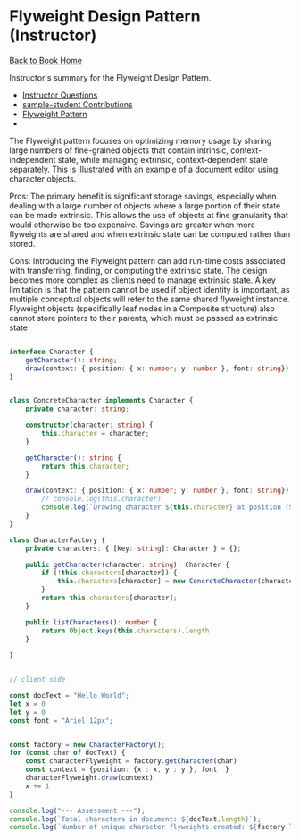# Flyweight Design Pattern (Instructor)

[Back to Book Home](../README.md)

Instructor's summary for the Flyweight Design Pattern.

*   [Instructor Questions](./qa.md)
*   [sample-student Contributions](./contributors/sample-student/README.md)
*   [Flyweight Pattern](./flyweight/README.md)
*   

The Flyweight pattern focuses on optimizing memory usage by sharing large numbers of fine-grained objects that contain intrinsic, context-independent state, while managing extrinsic, context-dependent state separately. This is illustrated with an example of a document editor using character objects. 


Pros: The primary benefit is significant storage savings, especially when dealing with a large number of objects where a large portion of their state can be made extrinsic. This allows the use of objects at fine granularity that would otherwise be too expensive. Savings are greater when more flyweights are shared and when extrinsic state can be computed rather than stored.

Cons: Introducing the Flyweight pattern can add run-time costs associated with transferring, finding, or computing the extrinsic state. The design becomes more complex as clients need to manage extrinsic state. A key limitation is that the pattern cannot be used if object identity is important, as multiple conceptual objects will refer to the same shared flyweight instance. Flyweight objects (specifically leaf nodes in a Composite structure) also cannot store pointers to their parents, which must be passed as extrinsic state


```ts

interface Character {
    getCharacter(): string;
    draw(context: { position: { x: number; y: number }, font: string}): void;
}


class ConcreteCharacter implements Character {
    private character: string;

    constructor(character: string) {
        this.character = character;
    }

    getCharacter(): string {
        return this.character;
    }

    draw(context: { position: { x: number; y: number }, font: string}): void {
        // console.log(this.character)
        console.log(`Drawing character ${this.character} at position (${context.position.x}, ${context.position.y}) with font ${context.font}`);
    }
}

class CharacterFactory {
    private characters: { [key: string]: Character } = {};

    public getCharacter(character: string): Character {
        if (!this.characters[character]) {
            this.characters[character] = new ConcreteCharacter(character);
        }
        return this.characters[character];
    }

    public listCharacters(): number {
        return Object.keys(this.characters).length
    }
    
}


// client side

const docText = "Hello World";
let x = 0
let y = 0
const font = "Ariel 12px";


const factory = new CharacterFactory();
for (const char of docText) {
    const characterFlyweight = factory.getCharacter(char)
    const context = {position: {x : x, y : y }, font  }
    characterFlyweight.draw(context)
    x += 1
}

console.log("--- Assessment ---");
console.log(`Total characters in document: ${docText.length}`);
console.log(`Number of unique character flyweights created: ${factory.listCharacters()}`);
```

